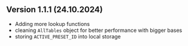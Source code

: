 ## Version 1.1.1 (24.10.2024)

- Adding more lookup functions
- cleaning `AllTables` object for better performance with bigger bases
- storing `ACTIVE_PRESET_ID` into local storage
